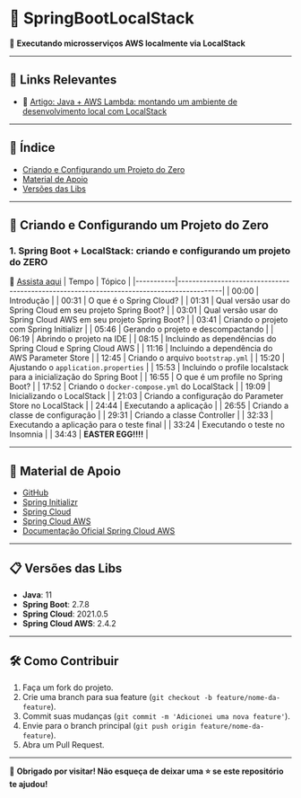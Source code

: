 # 🌟 SpringBootLocalStack

🎯 **Executando microsserviços AWS localmente via LocalStack**

---

## 🔗 Links Relevantes
- 📖 [Artigo: Java + AWS Lambda: montando um ambiente de desenvolvimento local com LocalStack](https://thomsdacosta.medium.com/java-aws-lambda-montando-um-ambiente-de-desenvolvimento-local-com-localstack-a845624bee40)

---

## 🧭 Índice
- [Criando e Configurando um Projeto do Zero](#-criando-e-configurando-um-projeto-do-zero)
- [Material de Apoio](#-material-de-apoio)
- [Versões das Libs](#-versões-das-libs)

---

## 🎥 Criando e Configurando um Projeto do Zero
### **1. Spring Boot + LocalStack: criando e configurando um projeto do ZERO**
🔗 [Assista aqui](https://youtu.be/Vlmjw5nifOo?si=cVn6-9pNSSwNaR5D)
| Tempo     | Tópico                                                                                   |
|-----------|------------------------------------------------------------------------------------------|
| 00:00     | Introdução                                                                               |
| 00:31     | O que é o Spring Cloud?                                                                  |
| 01:31     | Qual versão usar do Spring Cloud em seu projeto Spring Boot?                             |
| 03:01     | Qual versão usar do Spring Cloud AWS em seu projeto Spring Boot?                         |
| 03:41     | Criando o projeto com Spring Initializr                                                  |
| 05:46     | Gerando o projeto e descompactando                                                       |
| 06:19     | Abrindo o projeto na IDE                                                                 |
| 08:15     | Incluindo as dependências do Spring Cloud e Spring Cloud AWS                             |
| 11:16     | Incluindo a dependência do AWS Parameter Store                                           |
| 12:45     | Criando o arquivo `bootstrap.yml`                                                        |
| 15:20     | Ajustando o `application.properties`                                                     |
| 15:53     | Incluindo o profile localstack para a inicialização do Spring Boot                       |
| 16:55     | O que é um profile no Spring Boot?                                                       |
| 17:52     | Criando o `docker-compose.yml` do LocalStack                                             |
| 19:09     | Inicializando o LocalStack                                                               |
| 21:03     | Criando a configuração do Parameter Store no LocalStack                                  |
| 24:44     | Executando a aplicação                                                                   |
| 26:55     | Criando a classe de configuração                                                         |
| 29:31     | Criando a classe Controller                                                              |
| 32:33     | Executando a aplicação para o teste final                                                |
| 33:24     | Executando o teste no Insomnia                                                           |
| 34:43     | **EASTER EGG!!!!**                                                                       |

---

## 📂 Material de Apoio
- [GitHub](https://github.com/thomasdacosta/spring-boot-localstack)
- [Spring Initializr](https://start.spring.io/)
- [Spring Cloud](https://spring.io/projects/spring-cloud)
- [Spring Cloud AWS](https://spring.io/projects/spring-cloud-aws) 
- [Documentação Oficial Spring Cloud AWS](https://docs.awspring.io/spring-cloud-aws/docs/2.4.2/reference/html/index.html)

---

## 📋 Versões das Libs
- **Java**: 11  
- **Spring Boot**: 2.7.8  
- **Spring Cloud**: 2021.0.5  
- **Spring Cloud AWS**: 2.4.2  

---

## 🛠 Como Contribuir
1. Faça um fork do projeto.
2. Crie uma branch para sua feature (`git checkout -b feature/nome-da-feature`).
3. Commit suas mudanças (`git commit -m 'Adicionei uma nova feature'`).
4. Envie para o branch principal (`git push origin feature/nome-da-feature`).
5. Abra um Pull Request.

---

🌟 **Obrigado por visitar! Não esqueça de deixar uma ⭐ se este repositório te ajudou!**

